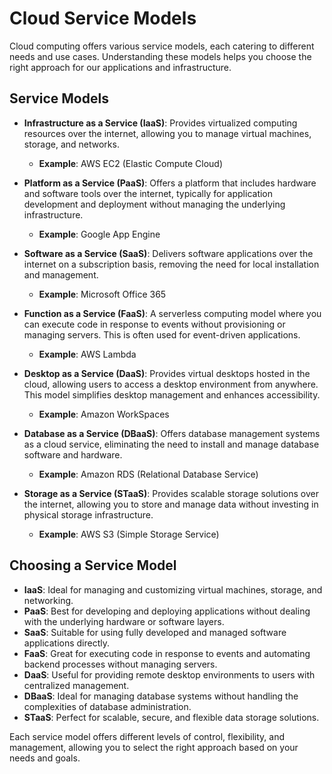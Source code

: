 # Cloud Service Models

Cloud computing offers various service models, each catering to different needs and use cases. Understanding these models helps you choose the right approach for our applications and infrastructure.

## Service Models

- **Infrastructure as a Service (IaaS)**: Provides virtualized computing resources over the internet, allowing you to manage virtual machines, storage, and networks. 
  - **Example**: AWS EC2 (Elastic Compute Cloud)

- **Platform as a Service (PaaS)**: Offers a platform that includes hardware and software tools over the internet, typically for application development and deployment without managing the underlying infrastructure.
  - **Example**: Google App Engine

- **Software as a Service (SaaS)**: Delivers software applications over the internet on a subscription basis, removing the need for local installation and management.
  - **Example**: Microsoft Office 365

- **Function as a Service (FaaS)**: A serverless computing model where you can execute code in response to events without provisioning or managing servers. This is often used for event-driven applications.
  - **Example**: AWS Lambda

- **Desktop as a Service (DaaS)**: Provides virtual desktops hosted in the cloud, allowing users to access a desktop environment from anywhere. This model simplifies desktop management and enhances accessibility.
  - **Example**: Amazon WorkSpaces

- **Database as a Service (DBaaS)**: Offers database management systems as a cloud service, eliminating the need to install and manage database software and hardware.
  - **Example**: Amazon RDS (Relational Database Service)

- **Storage as a Service (STaaS)**: Provides scalable storage solutions over the internet, allowing you to store and manage data without investing in physical storage infrastructure.
  - **Example**: AWS S3 (Simple Storage Service)

## Choosing a Service Model

- **IaaS**: Ideal for managing and customizing virtual machines, storage, and networking.
- **PaaS**: Best for developing and deploying applications without dealing with the underlying hardware or software layers.
- **SaaS**: Suitable for using fully developed and managed software applications directly.
- **FaaS**: Great for executing code in response to events and automating backend processes without managing servers.
- **DaaS**: Useful for providing remote desktop environments to users with centralized management.
- **DBaaS**: Ideal for managing database systems without handling the complexities of database administration.
- **STaaS**: Perfect for scalable, secure, and flexible data storage solutions.

Each service model offers different levels of control, flexibility, and management, allowing you to select the right approach based on your needs and goals.